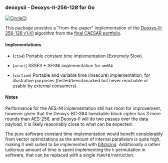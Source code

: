 ### deoxysii - Deoxys-II-256-128 for Go
[![CircleCI](https://circleci.com/gh/oasislabs/deoxysii.svg?style=svg&circle-token=dec1a5a0550ad1bab80081227aa23b96efff5e7d)](https://circleci.com/gh/oasislabs/deoxysii)

This package provides a "from-the-paper" implementation of the
[Deoxys-II-256-128 v1.41][1] algorithm from the [final CAESAR portfolio][2].

#### Implementations

 * (`ct64`) Portable constant time implementation (Extremely Slow).

 * (`aesni`) SSSE3 + AESNI implementation for `amd64`

 * (`vartime`) Portable and variable time (insecure) implementation,
   for illustrative purposes (tested/benchmarked but never reachable
   or usable by external consumers).

#### Notes

Performance for the AES-NI implementation still has room for improvement,
however given that the Deoxys-BC-384 tweakable block cipher has 3 more
rounds than AES-256, and Deoxys-II will do two passes over the data
payload, it is likely reasonably close to what can be expected.

The pure software constant time implementation would benefit considerably
from vector optimizations as the amount of internal paralleism is quite
high, making it well suited to be implemented with [bitslicing][3].
Additionally a rather ludicrous amount of time is spent implementing the
`h` permutation in software, that can be replaced with a single `PSHUFB`
instruction.

[1]: https://competitions.cr.yp.to/round3/deoxysv141.pdf
[2]: https://competitions.cr.yp.to/caesar-submissions.html
[3]: https://eprint.iacr.org/2009/129.pdf
